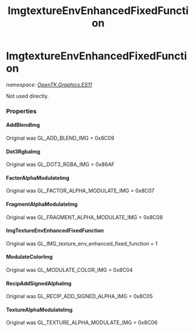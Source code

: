 ﻿---
title: ImgtextureEnvEnhancedFixedFunction
---

# ImgtextureEnvEnhancedFixedFunction
_namespace: [OpenTK.Graphics.ES11](N-OpenTK.Graphics.ES11.html)_

Not used directly.



### Properties

#### AddBlendImg
Original was GL_ADD_BLEND_IMG = 0x8C09
#### Dot3RgbaImg
Original was GL_DOT3_RGBA_IMG = 0x86AF
#### FactorAlphaModulateImg
Original was GL_FACTOR_ALPHA_MODULATE_IMG = 0x8C07
#### FragmentAlphaModulateImg
Original was GL_FRAGMENT_ALPHA_MODULATE_IMG = 0x8C08
#### ImgTextureEnvEnhancedFixedFunction
Original was GL_IMG_texture_env_enhanced_fixed_function = 1
#### ModulateColorImg
Original was GL_MODULATE_COLOR_IMG = 0x8C04
#### RecipAddSignedAlphaImg
Original was GL_RECIP_ADD_SIGNED_ALPHA_IMG = 0x8C05
#### TextureAlphaModulateImg
Original was GL_TEXTURE_ALPHA_MODULATE_IMG = 0x8C06

